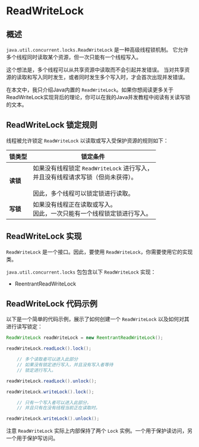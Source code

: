 # ReadWriteLock

## 概述
`java.util.concurrent.locks.ReadWriteLock` 是一种高级线程锁机制。
它允许多个线程同时读取某个资源，但一次只能有一个线程写入。

这个想法是，多个线程可以从共享资源中读取而不会引起并发错误。
当对共享资源的读取和写入同时发生，或者同时发生多个写入时，才会首次出现并发错误。

在本文中，我只介绍Java内置的 `ReadWriteLock`。如果你想阅读更多关于ReadWriteLock实现背后的理论，你可以在我的Java并发教程中阅读有关读写锁的文本。

## ReadWriteLock 锁定规则
线程被允许锁定 `ReadWriteLock` 以读取或写入受保护资源的规则如下：

| 锁类型 | 锁定条件 |
| --- | --- |
| **读锁** | 如果没有线程锁定 `ReadWriteLock` 进行写入，<br>并且没有线程请求写锁（但尚未获得）。<br><br>因此，多个线程可以锁定锁进行读取。 |
| **写锁** | 如果没有线程正在读取或写入。<br>因此，一次只能有一个线程锁定锁进行写入。 |

## ReadWriteLock 实现
`ReadWriteLock` 是一个接口。因此，要使用 `ReadWriteLock`，你需要使用它的实现类。

`java.util.concurrent.locks` 包包含以下 `ReadWriteLock` 实现：

- ReentrantReadWriteLock

## ReadWriteLock 代码示例
以下是一个简单的代码示例，展示了如何创建一个 `ReadWriteLock` 以及如何对其进行读写锁定：

```java
ReadWriteLock readWriteLock = new ReentrantReadWriteLock();

readWriteLock.readLock().lock();

    // 多个读取者可以进入此部分
    // 如果没有锁定进行写入，并且没有写入者等待
    // 锁定进行写入。

readWriteLock.readLock().unlock();

readWriteLock.writeLock().lock();

    // 只有一个写入者可以进入此部分，
    // 并且只有在没有线程当前正在读取时。

readWriteLock.writeLock().unlock();
```

注意 `ReadWriteLock` 实际上内部保持了两个 `Lock` 实例。一个用于保护读访问，另一个用于保护写访问。

